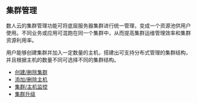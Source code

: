 ## 集群管理

数人云的集群管理功能可将底层服务器集群进行统一管理，变成一个资源池供用户使用。不同业务或应用可混跑在同一个集群中，从而提高集群运维管理效率和集群资源利用率。  

用户能够创建集群并加入一定数量的主机，搭建出可支持分布式管理的集群结构，并且根据主机的数量不同可选择不同的集群结构。  

  * [创建/删除集群](create_delete_cluster.md)
  * [添加/删除主机](create_delete_host.md)
  * [集群/主机监控](monitor_cluster.md)
  * [集群升级](agent_upgrade.md)  
